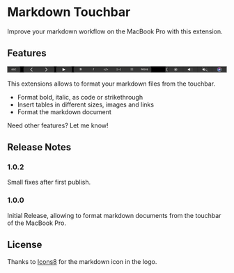 # Markdown Touchbar

Improve your markdown workflow on the MacBook Pro with this extension.

## Features

![Screenshot of Touch Bar](./assets/touchbar.png "Touch Bar Screenshot")

This extensions allows to format your markdown files from the touchbar.
* Format bold, italic, as code or strikethrough
* Insert tables in different sizes, images and links
* Format the markdown document

Need other features? Let me know! 

## Release Notes

### 1.0.2
Small fixes after first publish.

### 1.0.0
Initial Release, allowing to format markdown documents from the touchbar of the MacBook Pro.

## License 
Thanks to [Icons8](https://icons8.com) for the markdown icon in the logo.

